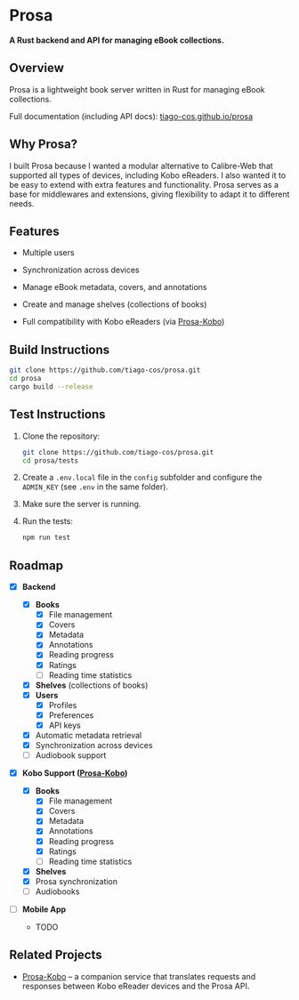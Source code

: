 # Prosa

**A Rust backend and API for managing eBook collections.**

## Overview

Prosa is a lightweight book server written in Rust for managing eBook collections.

Full documentation (including API docs): [tiago-cos.github.io/prosa](https://tiago-cos.github.io/prosa)

## Why Prosa?

I built Prosa because I wanted a modular alternative to Calibre-Web that supported all types of devices, including Kobo eReaders. I also wanted it to be easy to extend with extra features and functionality. Prosa serves as a base for middlewares and extensions, giving flexibility to adapt it to different needs.

## Features

- Multiple users

- Synchronization across devices

- Manage eBook metadata, covers, and annotations

- Create and manage shelves (collections of books)

- Full compatibility with Kobo eReaders (via [Prosa-Kobo](https://github.com/tiago-cos/prosa-kobo))

## Build Instructions

```bash
git clone https://github.com/tiago-cos/prosa.git
cd prosa
cargo build --release
```

## Test Instructions

1. Clone the repository:

    ```bash
    git clone https://github.com/tiago-cos/prosa.git
    cd prosa/tests
    ```

2. Create a `.env.local` file in the `config` subfolder and configure the `ADMIN_KEY` (see `.env` in the same folder).

3. Make sure the server is running.

4. Run the tests:

    ```bash
    npm run test
    ```

## Roadmap

- [x] **Backend**
  - [x] **Books**
    - [x] File management
    - [x] Covers
    - [x] Metadata
    - [x] Annotations
    - [x] Reading progress
    - [x] Ratings
    - [ ] Reading time statistics
  - [x] **Shelves** (collections of books)
  - [x] **Users**
    - [x] Profiles
    - [x] Preferences
    - [x] API keys
  - [x] Automatic metadata retrieval
  - [x] Synchronization across devices
  - [ ] Audiobook support

- [x] **Kobo Support ([Prosa-Kobo](https://github.com/tiago-cos/prosa-kobo))**
  - [x] **Books**
    - [x] File management
    - [x] Covers
    - [x] Metadata
    - [x] Annotations
    - [x] Reading progress
    - [x] Ratings
    - [ ] Reading time statistics
  - [x] **Shelves**
  - [x] Prosa synchronization
  - [ ] Audiobooks

- [ ] **Mobile App**

  - TODO

## Related Projects

- [Prosa-Kobo](https://github.com/tiago-cos/prosa-kobo) – a companion service that translates requests and responses between Kobo eReader devices and the Prosa API.
